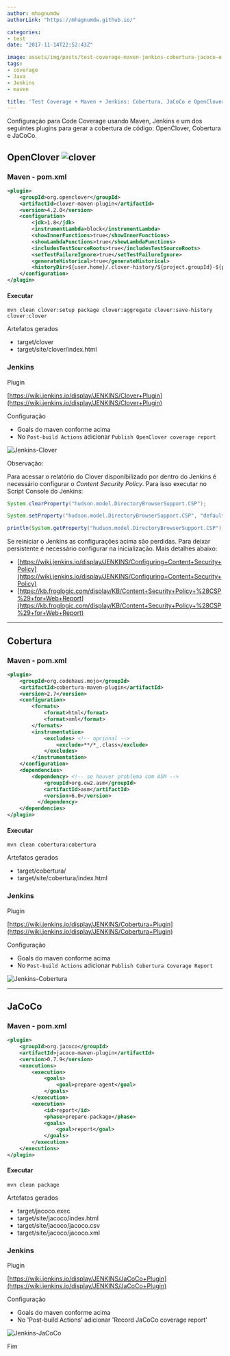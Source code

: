 ```yaml
---
author: mhagnumdw
authorLink: "https://mhagnumdw.github.io/"

categories:
- test
date: "2017-11-14T22:52:43Z"

image: assets/img/posts/test-coverage-maven-jenkins-cobertura-jacoco-e-openclover/code-coverage-banner_v2.png
tags:
- coverage
- Java
- Jenkins
- maven

title: 'Test Coverage + Maven + Jenkins: Cobertura, JaCoCo e OpenClover'
---
```


Configuração para Code Coverage usando Maven, Jenkins e um dos seguintes plugins para gerar a cobertura de código: OpenClover, Cobertura e JaCoCo.

<!--more-->

## OpenClover ![clover](clover.png)

### Maven - pom.xml

```xml
<plugin>
    <groupId>org.openclover</groupId>
    <artifactId>clover-maven-plugin</artifactId>
    <version>4.2.0</version>
    <configuration>
        <jdk>1.8</jdk>
        <instrumentLambda>block</instrumentLambda>
        <showInnerFunctions>true</showInnerFunctions>
        <showLambdaFunctions>true</showLambdaFunctions>
        <includesTestSourceRoots>true</includesTestSourceRoots>
        <setTestFailureIgnore>true</setTestFailureIgnore>
        <generateHistorical>true</generateHistorical>
        <historyDir>${user.home}/.clover-history/${project.groupId}-${project.artifactId}</historyDir>
    </configuration>
</plugin>
```

#### Executar

```shell
mvn clean clover:setup package clover:aggregate clover:save-history clover:clover
```

Artefatos gerados

- target/clover
- target/site/clover/index.html

### Jenkins

Plugin

[https://wiki.jenkins.io/display/JENKINS/Clover+Plugin](https://wiki.jenkins.io/display/JENKINS/Clover+Plugin)

Configuração

- Goals do maven conforme acima
- No `Post-build Actions` adicionar `Publish OpenClover coverage report`

![Jenkins-Clover](jenkins-clover.png)

Observação:

Para acessar o relatório do Clover disponibilizado por dentro do Jenkins é necessário configurar o _Content Security Policy_. Para isso executar no Script Console do Jenkins:

```groovy
System.clearProperty("hudson.model.DirectoryBrowserSupport.CSP");

System.setProperty("hudson.model.DirectoryBrowserSupport.CSP", "default-src 'self'; script-src * 'unsafe-inline'; img-src * 'self' data:; style-src * 'unsafe-inline'; font-src *");

println(System.getProperty("hudson.model.DirectoryBrowserSupport.CSP"))
```

Se reiniciar o Jenkins as configurações acima são perdidas. Para deixar persistente é necessário configurar na inicialização. Mais detalhes abaixo:

- [https://wiki.jenkins.io/display/JENKINS/Configuring+Content+Security+Policy](https://wiki.jenkins.io/display/JENKINS/Configuring+Content+Security+Policy)
- [https://kb.froglogic.com/display/KB/Content+Security+Policy+%28CSP%29+for+Web+Report](https://kb.froglogic.com/display/KB/Content+Security+Policy+%28CSP%29+for+Web+Report)

* * *

## Cobertura

### Maven - pom.xml

```xml
<plugin>
    <groupId>org.codehaus.mojo</groupId>
    <artifactId>cobertura-maven-plugin</artifactId>
    <version>2.7</version>
    <configuration>
        <formats>
            <format>html</format>
            <format>xml</format>
        </formats>
        <instrumentation>
            <excludes> <!-- opcional -->
                <exclude>**/*_.class</exclude>
            </excludes>
        </instrumentation>
    </configuration>
    <dependencies>
        <dependency> <!-- se houver problema com ASM -->
            <groupId>org.ow2.asm</groupId>
            <artifactId>asm</artifactId>
            <version>6.0</version>
          </dependency>
    </dependencies>
</plugin>
```

#### Executar

```shell
mvn clean cobertura:cobertura
```

Artefatos gerados

- target/cobertura/
- target/site/cobertura/index.html

### Jenkins

Plugin

[https://wiki.jenkins.io/display/JENKINS/Cobertura+Plugin](https://wiki.jenkins.io/display/JENKINS/Cobertura+Plugin)

Configuração

- Goals do maven conforme acima
- No `Post-build Actions` adicionar `Publish Cobertura Coverage Report`

![Jenkins-Cobertura](jenkins-cobertura.png)

* * *

## JaCoCo

### Maven - pom.xml

```xml
<plugin>
    <groupId>org.jacoco</groupId>
    <artifactId>jacoco-maven-plugin</artifactId>
    <version>0.7.9</version>
    <executions>
        <execution>
            <goals>
                <goal>prepare-agent</goal>
            </goals>
        </execution>
        <execution>
            <id>report</id>
            <phase>prepare-package</phase>
            <goals>
                <goal>report</goal>
            </goals>
        </execution>
    </executions>
</plugin>
```

#### Executar

```shell
mvn clean package
```

Artefatos gerados

- target/jacoco.exec
- target/site/jacoco/index.html
- target/site/jacoco/jacoco.csv
- target/site/jacoco/jacoco.xml

### Jenkins

Plugin

[https://wiki.jenkins.io/display/JENKINS/JaCoCo+Plugin](https://wiki.jenkins.io/display/JENKINS/JaCoCo+Plugin)

Configuração

- Goals do maven conforme acima
- No 'Post-build Actions' adicionar 'Record JaCoCo coverage report'

![Jenkins-JaCoCo](jenkins-jacoco.png)

Fim

